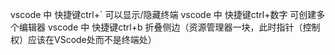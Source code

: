 vscode 中 快捷键ctrl+`   可以显示/隐藏终端
vscode 中 快捷键ctrl+数字 可创建多个编辑器
vscode 中 快捷键ctrl+b 折叠侧边（资源管理器一块，此时指针（控制权）应该在VScode处而不是终端处）
